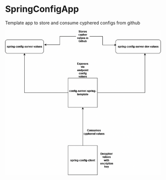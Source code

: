# SpringConfigApp
Template app to store and consume cyphered configs from github



![Diagram](/ConfigsAppSpring.drawio.png?raw=true "General App Structure")
